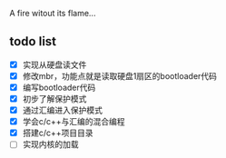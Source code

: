 A fire witout its flame...

## todo list
- [x] 实现从硬盘读文件
- [x] 修改mbr，功能点就是读取硬盘1扇区的bootloader代码
- [x] 编写bootloader代码
- [x] 初步了解保护模式
- [x] 通过汇编进入保护模式
- [x] 学会c/c++与汇编的混合编程
- [x] 搭建c/c++项目目录
- [ ] 实现内核的加载